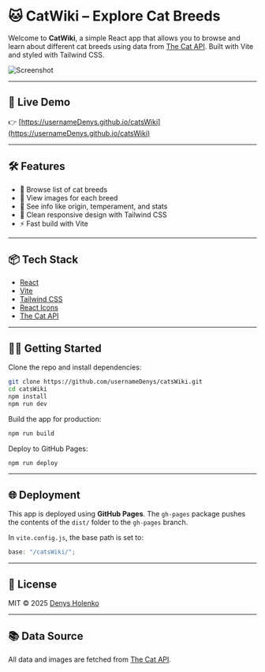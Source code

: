 # 🐱 CatWiki – Explore Cat Breeds

Welcome to **CatWiki**, a simple React app that allows you to browse and learn about different cat breeds using data from [The Cat API](https://thecatapi.com/). Built with Vite and styled with Tailwind CSS.

![Screenshot](./preview.png)

---

## 🚀 Live Demo

👉 [https://usernameDenys.github.io/catsWiki](https://usernameDenys.github.io/catsWiki)

---

## 🛠️ Features

- 🐾 Browse list of cat breeds
- 📸 View images for each breed
- 🧠 See info like origin, temperament, and stats
- 🌙 Clean responsive design with Tailwind CSS
- ⚡ Fast build with Vite

---

## 📦 Tech Stack

- [React](https://reactjs.org/)
- [Vite](https://vitejs.dev/)
- [Tailwind CSS](https://tailwindcss.com/)
- [React Icons](https://react-icons.github.io/react-icons/)
- [The Cat API](https://thecatapi.com/)

---

## 🧑‍💻 Getting Started

Clone the repo and install dependencies:

```bash
git clone https://github.com/usernameDenys/catsWiki.git
cd catsWiki
npm install
npm run dev
```

Build the app for production:

```bash
npm run build
```

Deploy to GitHub Pages:

```bash
npm run deploy
```

---

## 🌐 Deployment

This app is deployed using **GitHub Pages**. The `gh-pages` package pushes the contents of the `dist/` folder to the `gh-pages` branch.

In `vite.config.js`, the base path is set to:

```js
base: "/catsWiki/";
```

---

## 📄 License

MIT © 2025 [Denys Holenko](https://github.com/usernameDenys)

---

## 📚 Data Source

All data and images are fetched from [The Cat API](https://thecatapi.com/).
